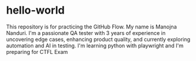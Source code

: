 # hello-world
This repository is for practicing the GitHub Flow.
My name is Manojna Nanduri. I'm a passionate QA tester with 3 years of experience in uncovering edge cases, enhancing product quality, and currently exploring automation and AI in testing.
I'm learning python with playwright and I'm preparing for CTFL Exam
